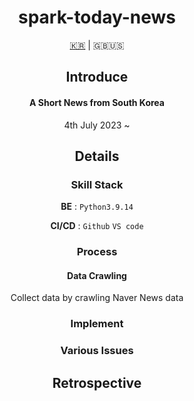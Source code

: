<div align=center>

# spark-today-news
[🇰🇷](https://github.com/dongwoodev/spark-today-news/blob/feature/README.md) | 🇬🇧🇺🇸

## Introduce
#### A Short News from South Korea
4th July 2023 ~ 


## Details
### Skill Stack
**BE** : `Python3.9.14`

**CI/CD** : `Github` `VS code`

### Process
#### Data Crawling
Collect data by crawling Naver News data


### Implement

### Various Issues

## Retrospective



</div>